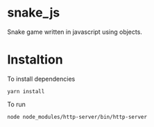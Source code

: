 # snake_js
Snake game written in javascript using objects. 


# Instaltion

To install dependencies

    yarn install

To run

    node node_modules/http-server/bin/http-server 
